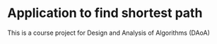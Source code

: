 # Application to find shortest path
This is a course project for Design and Analysis of Algorithms (DAoA)
